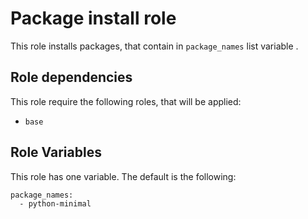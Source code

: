 # Package install role

This role installs packages, that contain in ``package_names`` list variable .

## Role dependencies
This role require the following roles, that will be applied:
* ``base``

## Role Variables

This role has one variable. The default is the following:
```
package_names:
  - python-minimal

```


